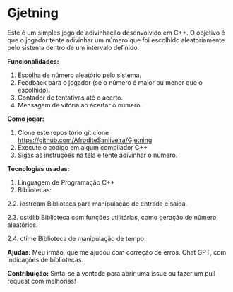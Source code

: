 # Gjetning
Este é um simples jogo de adivinhação desenvolvido em C++. O objetivo é que o jogador tente adivinhar um número que foi escolhido aleatoriamente pelo sistema dentro de um intervalo definido.

**Funcionalidades:**
1. Escolha de número aleatório pelo sistema.
2. Feedback para o jogador (se o número é maior ou menor que o escolhido).
3. Contador de tentativas até o acerto.
4. Mensagem de vitória ao acertar o número.

**Como jogar:**
1. Clone este repositório
git clone https://github.com/AfroditeSanliveira/Gjetning
2. Execute o código em algum compilador C++
3. Sigas as instruções na tela e tente adivinhar o número.

**Tecnologias usadas:**
1. Linguagem de Programação C++
2. Bibliotecas:

  2.2. iostream Biblioteca para manipulação de entrada e saída.

  2.3. cstdlib Biblioteca com funções utilitárias, como geração de número aleatórios.

  2.4. ctime Biblioteca de manipulação de tempo.

**Ajudas:**
Meu irmão, que me ajudou com correção de erros.
Chat GPT, com indicações de bibliotecas.

**Contribuição:**
Sinta-se à vontade para abrir uma issue ou fazer um pull request com melhorias!

